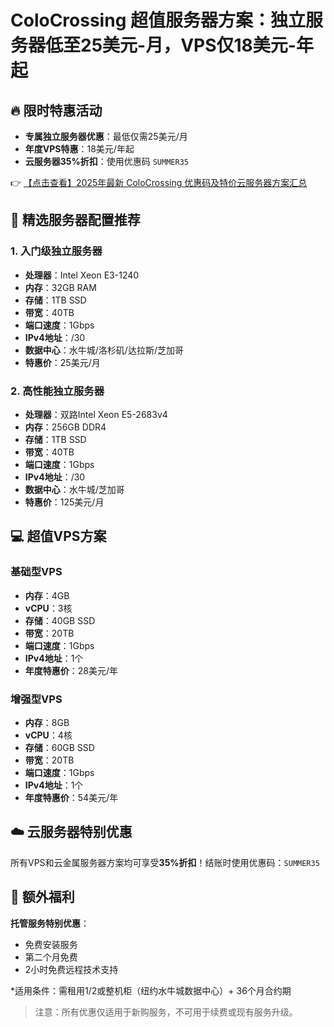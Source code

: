 # ColoCrossing 超值服务器方案：独立服务器低至25美元-月，VPS仅18美元-年起

## 🔥 限时特惠活动

- **专属独立服务器优惠**：最低仅需25美元/月
- **年度VPS特惠**：18美元/年起
- **云服务器35%折扣**：使用优惠码 `SUMMER35`

👉 [【点击查看】2025年最新 ColoCrossing 优惠码及特价云服务器方案汇总](https://bit.ly/ColoCrossing)

## 🚀 精选服务器配置推荐

### 1. 入门级独立服务器
- **处理器**：Intel Xeon E3-1240
- **内存**：32GB RAM
- **存储**：1TB SSD
- **带宽**：40TB
- **端口速度**：1Gbps
- **IPv4地址**：/30
- **数据中心**：水牛城/洛杉矶/达拉斯/芝加哥
- **特惠价**：25美元/月

### 2. 高性能独立服务器
- **处理器**：双路Intel Xeon E5-2683v4
- **内存**：256GB DDR4
- **存储**：1TB SSD
- **带宽**：40TB
- **端口速度**：1Gbps
- **IPv4地址**：/30
- **数据中心**：水牛城/芝加哥
- **特惠价**：125美元/月

## 💻 超值VPS方案

### 基础型VPS
- **内存**：4GB
- **vCPU**：3核
- **存储**：40GB SSD
- **带宽**：20TB
- **端口速度**：1Gbps
- **IPv4地址**：1个
- **年度特惠价**：28美元/年

### 增强型VPS
- **内存**：8GB
- **vCPU**：4核
- **存储**：60GB SSD
- **带宽**：20TB
- **端口速度**：1Gbps
- **IPv4地址**：1个
- **年度特惠价**：54美元/年

## ☁️ 云服务器特别优惠
所有VPS和云金属服务器方案均可享受**35%折扣**！结账时使用优惠码：`SUMMER35`

## 🎁 额外福利
**托管服务特别优惠**：
- 免费安装服务
- 第二个月免费
- 2小时免费远程技术支持

*适用条件：需租用1/2或整机柜（纽约水牛城数据中心）+ 36个月合约期

> 注意：所有优惠仅适用于新购服务，不可用于续费或现有服务升级。